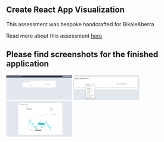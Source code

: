## Create React App Visualization

This assessment was bespoke handcrafted for BikaleAberra.

Read more about this assessment [here](https://react.eogresources.com)

## Please find screenshots for the finished application

<img src="./screenshots/landingpage.png" width="35%" />
<img src="./screenshots/step2.png" width="35%" />
<img src="./screenshots/step3.png" width="35%" />
